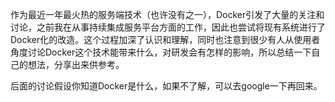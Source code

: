 作为最近一年最火热的服务端技术（也许没有之一），Docker引发了大量的关注和讨论，之前我在从事持续集成服务平台方面的工作，因此也尝试将现有系统进行了Docker化的改造。这个过程加深了认识和理解，同时也注意到很少有人从使用者角度讨论Docker这个技术能带来什么，对研发会有怎样的影响，所以总结一下自己的想法，分享出来供参考。

后面的讨论假设你知道Docker是什么，如果不了解，可以去google一下再回来。